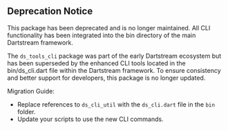 ## Deprecation Notice

This package has been deprecated and is no longer maintained. All CLI functionality has been integrated into the bin directory of the main Dartstream framework.

The `ds_tools_cli` package was part of the early Dartstream ecosystem but has been superseded by the enhanced CLI tools located in the bin/ds_cli.dart file within the Dartstream framework. To ensure consistency and better support for developers, this package is no longer updated.

Migration Guide:
- Replace references to `ds_cli_util` with the `ds_cli.dart` file in the `bin` folder.
- Update your scripts to use the new CLI commands.
